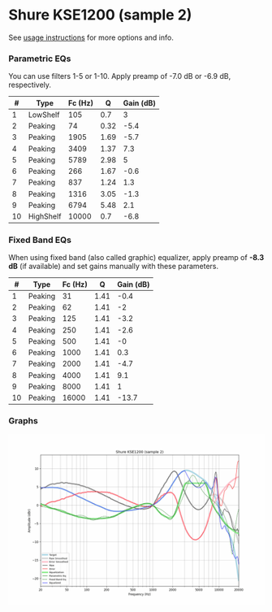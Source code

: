 # Shure KSE1200 (sample 2)
See [usage instructions](https://github.com/jaakkopasanen/AutoEq#usage) for more options and info.

### Parametric EQs
You can use filters 1-5 or 1-10. Apply preamp of -7.0 dB or -6.9 dB, respectively.

|   # | Type      |   Fc (Hz) |    Q |   Gain (dB) |
|-----|-----------|-----------|------|-------------|
|   1 | LowShelf  |       105 | 0.7  |         3   |
|   2 | Peaking   |        74 | 0.32 |        -5.4 |
|   3 | Peaking   |      1905 | 1.69 |        -5.7 |
|   4 | Peaking   |      3409 | 1.37 |         7.3 |
|   5 | Peaking   |      5789 | 2.98 |         5   |
|   6 | Peaking   |       266 | 1.67 |        -0.6 |
|   7 | Peaking   |       837 | 1.24 |         1.3 |
|   8 | Peaking   |      1316 | 3.05 |        -1.3 |
|   9 | Peaking   |      6794 | 5.48 |         2.1 |
|  10 | HighShelf |     10000 | 0.7  |        -6.8 |

### Fixed Band EQs
When using fixed band (also called graphic) equalizer, apply preamp of **-8.3 dB** (if available) and set gains manually with these parameters.

|   # | Type    |   Fc (Hz) |    Q |   Gain (dB) |
|-----|---------|-----------|------|-------------|
|   1 | Peaking |        31 | 1.41 |        -0.4 |
|   2 | Peaking |        62 | 1.41 |        -2   |
|   3 | Peaking |       125 | 1.41 |        -3.2 |
|   4 | Peaking |       250 | 1.41 |        -2.6 |
|   5 | Peaking |       500 | 1.41 |        -0   |
|   6 | Peaking |      1000 | 1.41 |         0.3 |
|   7 | Peaking |      2000 | 1.41 |        -4.7 |
|   8 | Peaking |      4000 | 1.41 |         9.1 |
|   9 | Peaking |      8000 | 1.41 |         1   |
|  10 | Peaking |     16000 | 1.41 |       -13.7 |

### Graphs
![](./Shure%20KSE1200%20(sample%202).png)
